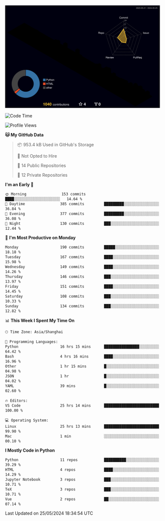 <!--![](https://raw.githubusercontent.com/BorisYang326/BorisYang326/output/github-contribution-grid-snake-dark.svg) -->
![](./profile-3d-contrib/profile-night-rainbow.svg)
<!--START_SECTION:waka-->
![Code Time](http://img.shields.io/badge/Code%20Time-234%20hrs%2025%20mins-blue)

![Profile Views](http://img.shields.io/badge/Profile%20Views-0-blue)

**🐱 My GitHub Data** 

> 📦 953.4 kB Used in GitHub's Storage 
 > 
> 🚫 Not Opted to Hire
 > 
> 📜 14 Public Repositories 
 > 
> 🔑 12 Private Repositories 
 > 
**I'm an Early 🐤** 

```text
🌞 Morning                153 commits         ████░░░░░░░░░░░░░░░░░░░░░   14.64 % 
🌆 Daytime                385 commits         █████████░░░░░░░░░░░░░░░░   36.84 % 
🌃 Evening                377 commits         █████████░░░░░░░░░░░░░░░░   36.08 % 
🌙 Night                  130 commits         ███░░░░░░░░░░░░░░░░░░░░░░   12.44 % 
```
📅 **I'm Most Productive on Monday** 

```text
Monday                   190 commits         █████░░░░░░░░░░░░░░░░░░░░   18.18 % 
Tuesday                  167 commits         ████░░░░░░░░░░░░░░░░░░░░░   15.98 % 
Wednesday                149 commits         ████░░░░░░░░░░░░░░░░░░░░░   14.26 % 
Thursday                 146 commits         ███░░░░░░░░░░░░░░░░░░░░░░   13.97 % 
Friday                   151 commits         ████░░░░░░░░░░░░░░░░░░░░░   14.45 % 
Saturday                 108 commits         ███░░░░░░░░░░░░░░░░░░░░░░   10.33 % 
Sunday                   134 commits         ███░░░░░░░░░░░░░░░░░░░░░░   12.82 % 
```


📊 **This Week I Spent My Time On** 

```text
🕑︎ Time Zone: Asia/Shanghai

💬 Programming Languages: 
Python                   16 hrs 15 mins      ████████████████░░░░░░░░░   64.42 % 
Bash                     4 hrs 16 mins       ████░░░░░░░░░░░░░░░░░░░░░   16.96 % 
Other                    1 hr 15 mins        █░░░░░░░░░░░░░░░░░░░░░░░░   04.98 % 
JSON                     1 hr                █░░░░░░░░░░░░░░░░░░░░░░░░   04.02 % 
YAML                     39 mins             █░░░░░░░░░░░░░░░░░░░░░░░░   02.60 % 

🔥 Editors: 
VS Code                  25 hrs 14 mins      █████████████████████████   100.00 % 

💻 Operating System: 
Linux                    25 hrs 13 mins      █████████████████████████   99.90 % 
Mac                      1 min               ░░░░░░░░░░░░░░░░░░░░░░░░░   00.10 % 
```

**I Mostly Code in Python** 

```text
Python                   11 repos            ██████████░░░░░░░░░░░░░░░   39.29 % 
HTML                     4 repos             ████░░░░░░░░░░░░░░░░░░░░░   14.29 % 
Jupyter Notebook         3 repos             ███░░░░░░░░░░░░░░░░░░░░░░   10.71 % 
TeX                      3 repos             ███░░░░░░░░░░░░░░░░░░░░░░   10.71 % 
Vue                      2 repos             ██░░░░░░░░░░░░░░░░░░░░░░░   07.14 % 
```




 Last Updated on 25/05/2024 18:34:54 UTC
<!--END_SECTION:waka-->
